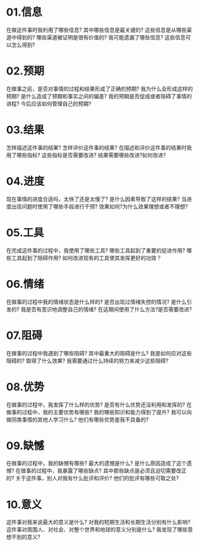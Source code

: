 # 01.信息
在做这件事时我利用了哪些信息?
其中哪些信息是最关键的?
这些信息是从哪些渠道中得到的?
哪些渠道被证明是很有价值的?
我可能遗漏了哪些信息?
这些信息可以怎么得到?
# 02.预期
在做事之前，是否对事情的过程和结果形成了正确的预期?
我为什么会形成这样的预期?
是什么造成了预期和事实之间的偏差?
我的预期是否促成或者阻碍了事情的进程?
今后应该如何管理自己的预期?
# 03.结果
怎样描述这件事的结果?
怎样评价这件事的结果?
在描述和评价这件事的结果时我用了哪些指标?
这些指标是否需要改进?
结果需要哪些改进?如何改进?
# 04.进度
现在事情的进度合适吗，太快了还是太慢了?
是什么因素导致了这样的结果?
当进度出现问题时使用了哪些手段进行干预?
效果如何?为什么效果理想或者不理想?
# 05.工具
在完成这件事的过程中，我使用了哪些工具?
哪些工具起到了重要的促进作用?
哪些工具起到了阻碍作用?
如何改进现有的工具使其发挥更好的功效？
# 06.情绪
在做事的过程中我的情绪状态是什么样的?
是否出现过情绪失控的情况?
是什么引发的?
我是否有意识地调整自己的情绪?
在这期间使用了什么方法?是否需要改进?
# 07.阻碍
在做事的过程中我遇到了哪些阻碍?
其中最重大的阻碍是什么?
我是如何应对这些阻碍的?
取得了什么效果?
我需要通过什么持续的努力来减少这些阻碍?
# 08.优势
在做事的过程中，我发挥了什么样的优势?
是否有什么优势还没利用和发挥的?
在做事的过程中，我的主要优势有哪些?
我的哪些知识和能力得到了提升?
我可以向做同类事情的其他人学习什么?
他们有哪些优势是我不具备的?
# 09.缺憾
在做事的过程中，我的缺憾有哪些?
最大的遗憾是什么?
是什么原因造成了这个遗憾?
在做事的过程中，我暴露了哪些缺点?
其中那些缺点是必须且迫切需要改正的?
关于这件事，别人对我有什么批评和评价?
他们的批评有哪些可取之处?
# 10.意义
这件事对我来说最大的意义是什么?
对我的短期生活和长期生活分别有什么影响?
这件事对周围人、对社会、对整个世界和地球的意义分别是什么?
我发现了哪些意想不到的意义?
